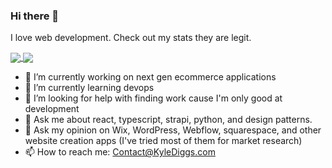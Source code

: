 ### Hi there 👋

I love web development. Check out my stats they are legit.

<a href="https://github.com/anuraghazra/github-readme-stats" style="max-width: 50% !important">
  <img align="center" src="https://github-readme-stats.vercel.app/api?username=kyle772&count_private=true&show_icons=true" />
</a>
<a href="https://github.com/anuraghazra/github-readme-stats" style="max-width: 50% !important">
  <img align="center" src="https://github-readme-stats.vercel.app/api/top-langs/?username=kyle772&layout=compact&langs_count=8" />
</a>


- 🔭 I’m currently working on next gen ecommerce applications
- 🌱 I’m currently learning devops
- 🤔 I’m looking for help with finding work cause I'm only good at development
- 💬 Ask me about react, typescript, strapi, python, and design patterns.
- 💬 Ask my opinion on Wix, WordPress, Webflow, squarespace, and other website creation apps (I've tried most of them for market research)
- 📫 How to reach me: Contact@KyleDiggs.com
